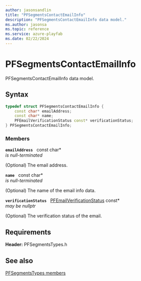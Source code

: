 ```yaml
---
author: jasonsandlin
title: "PFSegmentsContactEmailInfo"
description: "PFSegmentsContactEmailInfo data model."
ms.author: jasonsa
ms.topic: reference
ms.service: azure-playfab
ms.date: 02/22/2024
---
```


# PFSegmentsContactEmailInfo  

PFSegmentsContactEmailInfo data model.  

## Syntax  
  
```cpp
typedef struct PFSegmentsContactEmailInfo {  
    const char* emailAddress;  
    const char* name;  
    PFEmailVerificationStatus const* verificationStatus;  
} PFSegmentsContactEmailInfo;  
```
  
### Members  
  
**`emailAddress`** &nbsp; const char*  
*is null-terminated*  
  
(Optional) The email address.
  
**`name`** &nbsp; const char*  
*is null-terminated*  
  
(Optional) The name of the email info data.
  
**`verificationStatus`** &nbsp; [PFEmailVerificationStatus](../../pftypes/enums/pfemailverificationstatus.md) const*  
*may be nullptr*  
  
(Optional) The verification status of the email.
  
  
## Requirements  
  
**Header:** PFSegmentsTypes.h
  
## See also  
[PFSegmentsTypes members](../pfsegmentstypes_members.md)  

  
  
